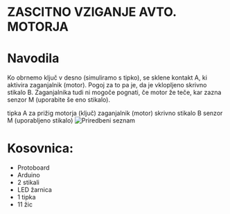# ZASCITNO VZIGANJE AVTO. MOTORJA
# Navodila
Ko obrnemo ključ v desno (simuliramo s tipko), se sklene kontakt A, ki aktivira zaganjalnik (motor). Pogoj za to pa je, da je vklopljeno skrivno stikalo B. Zaganjalnika tudi ni mogoče pognati, če motor že teče, kar zazna senzor M (uporabite še eno stikalo).


tipka A za prižig motorja (ključ)
zaganjalnik (motor)
skrivno stikalo B
senzor M (uporabljeno stikalo)
![Priredbeni seznam](https://github.com/peteln123/-Za-itno-v-iganje-avtom.-motorja/blob/main/begoluka.png?raw=true)


# Kosovnica:
- Protoboard
- Arduino
- 2 stikali
- LED žarnica
- 1 tipka
- 11 žic

